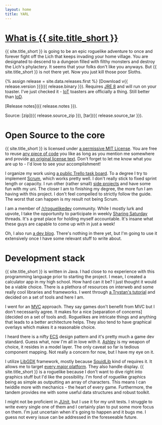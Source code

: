 ```yaml
---
layout: home
title: YARL
---
```

# [What is {{ site.title_short }}](https://www.youtube.com/watch?v=3rzgrP7VA_Q)
{{ site.title_short }} is going to be an epic roguelike adventure to once and forever fight off the Lich that keeps invading your home village. You are designated to descend to a dungeon filled with filthy monsters and destroy the Lich's phylactery. It seems that your folks don't like you anyways. But {{ site.title_short }} is not there yet. Now you just kill those poor Sloths.

{% assign release = site.data.releases.first %}
[Download v{{ release.version }}]({{ release.binary }}). Requires [JRE 8](http://www.oracle.com/technetwork/java/javase/downloads/index.html) and will run on your toaster. I've just checked it - [IoT](https://en.wikipedia.org/wiki/Internet_of_things) toasters are officially a thing. Still better than [IoD](https://www.sec-consult.com/en/blog/2018/02/internet-of-dildos-a-long-way-to-a-vibrant-future-from-iot-to-iod/index.html).

[Release notes]({{ release.notes }}).

Source: [zip]({{ release.source_zip }}), [tar]({{ release.source_tar }}).

# Open Source to the core

{{ site.title_short }} is licensed under [a permissive MIT License](https://choosealicense.com/licenses/mit/). You are free to reuse [any piece of code](https://github.com/izdwuut/YARL) you like as long as you mention me somewhere and provide [an original license text](https://github.com/izdwuut/YARL/blob/master/LICENSE). Don't forget to let me know what you are up to - I'd love to see your accomplishment!

I organize my work using [a public Trello task board](https://trello.com/b/D2fDQmGj/yarl). To a degree I try to implement [Scrum](https://www.scrum.org/), which works pretty well. I don't really stick to fixed sprint length or capacity. I run other (rather small) [side projects](https://github.com/izdwuut?tab=repositories) and have some fun with my uni. The closer I am to finishing my degree, the more fun I am having with this project. I don't feel compelled to strictly follow the guide. The worst that can happen is my result not being Scrum. 

I am a member of [/r/roguelikedev](https://www.reddit.com/r/roguelikedev/) community. While I mostly lurk and upvote, I take the opportunity to participate in weekly [Sharing Saturday](sharing-saturday) threads. It's a great place for holding myself accountable. It's insane what these guys are capable to come up with in just a week!

Oh, I also run [a dev blog](blog). There's nothing in there yet, but I'm going to use it extensively once I have some relevant stuff to write about.

# Development stack

{{ site.title_short }} is written in Java. I had close to no experience with this programming language prior to starting the project. I mean, I created a calculator app in my high school. How hard can it be? I just thought it would be a viable choice. There is a plethora of resources on interweb and some really cool libraries and frameworks. I went through [a Trystan's tutorial](http://trystans.blogspot.com/2016/01/roguelike-tutorial-00-table-of-contents.html) and decided on a set of tools and here I am.

I went for an [MVC](https://en.wikipedia.org/wiki/Model%E2%80%93view%E2%80%93controller) approach. They say games don't benefit from MVC but I don't necessarily agree. It makes for a nice [separation of concerns](decided on a set of tools and). Roguelikes are intricate things and anything that leads to a better architecture helps. They also tend to have graphical overlays which makes it a reasonable choice.

I heard there is a nifty [ECS](https://en.wikipedia.org/wiki/Entity%E2%80%93component%E2%80%93system) design pattern and it's pretty much a game dev standard. Guess what, now I'm all in love with it. [Ashley](https://github.com/libgdx/ashley) is my weapon of choice, it resides in a model layer. The only caveat so far is tedious component mapping. Not really a concern for now, but I have my eye on it.

I utilize [LibGDX](https://libgdx.badlogicgames.com) framework, mostly because [SquidLib](https://github.com/SquidPony/SquidLib) kind of requires it. It allows me to target [every major platform](https://libgdx.badlogicgames.com/features.html). They also handle display. {{ site.title_short }} is a roguelike because I don't want to dive right into graphics stuff but I'd like the possibility. I'm fond of roguelike graphics being as simple as outputting an array of characters. This means I can twiddle more with mechanics - the heart of every game. Furthermore, the tandem provides me with some useful data structures and robust toolkit.

I might not be proficient in [JUnit](https://junit.org/junit5/), but I use it for my unit tests. I struggle to write every single one of them and I certainly plan to put some more focus on them. I'm just uncertain when it's going to happen and it bugs me. I guess not every issue can be addressed in the foreseeable future. 